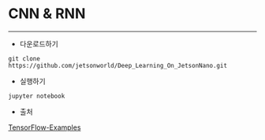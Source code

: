 # CNN & RNN 
***

* 다운로드하기
```
git clone https://github.com/jetsonworld/Deep_Learning_On_JetsonNano.git
```

* 실행하기
```
jupyter notebook
```

* 출처

[TensorFlow-Examples](https://github.com/aymericdamien/TensorFlow-Examples)
